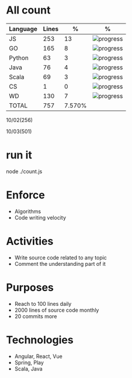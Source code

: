 # All count
|Language|Lines|%|%|
|----------|-------|--------|--------|
|JS   |253|13|![progress](http://progressed.io/bar/13 "progress")|
|GO   |165|8|![progress](http://progressed.io/bar/8 "progress")|
|Python |63|3|![progress](http://progressed.io/bar/3 "progress")|
|Java |76|4|![progress](http://progressed.io/bar/4 "progress")|
|Scala|69|3|![progress](http://progressed.io/bar/3 "progress")|
|CS   |1|0|![progress](http://progressed.io/bar/0 "progress")|
|WD   |130|7|![progress](http://progressed.io/bar/7 "progress")|
|TOTAL|757|7.570%|
10/02(256)

10/03(501)


# run it
node ./count.js
    
# Enforce
* Algorithms
* Code writing velocity

# Activities
* Write source code related to any topic
* Comment the understanding part of it
    
# Purposes
* Reach to 100 lines daily
* 2000 lines of source code monthly
* 20 commits more

# Technologies
* Angular, React, Vue
* Spring, Play
* Scala, Java
